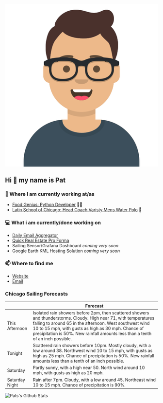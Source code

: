 [![Social banner for p-j-falconer](https://raw.githubusercontent.com/P-J-FALCONER/P-J-FALCONER/master/assets/avataaars.svg)](https://patfalconer.com/)
## Hi :wave: my name is Pat

### 💼 Where I am currently working at/as
- [Food Genius: Python Developer](https://getfoodgenius.com/) 🍔🐍
- [Latin School of Chicago: Head Coach Varisty Mens Water Polo](https://www.latinschool.org/) 🤽


### 💻 What i am currently/done working on
 - [Daily Email Aggregator](https://github.com/P-J-FALCONER/dott_daily_mail)
 - [Quick Real Estate Pro Forma](https://github.com/P-J-FALCONER/henry)
 - Sailing Sensor/Grafana Dashboard *coming very soon*
 - Google Earth KML Hosting Solution *coming very soon*

### 📫 Where to find me
 - [Website](https://patfalconer.com/)
 - [Email](mailto:patrick.j.falconer@gmail.com)


### Chicago Sailing Forecasts
|   | Forecast  |
|---|---|
| This Afternoon | Isolated rain showers before 2pm, then scattered showers and thunderstorms. Cloudy. High near 71, with temperatures falling to around 65 in the afternoon. West southwest wind 10 to 15 mph, with gusts as high as 30 mph. Chance of precipitation is 50%. New rainfall amounts less than a tenth of an inch possible. |
| Tonight | Scattered rain showers before 10pm. Mostly cloudy, with a low around 38. Northwest wind 10 to 15 mph, with gusts as high as 25 mph. Chance of precipitation is 50%. New rainfall amounts less than a tenth of an inch possible. |
| Saturday | Partly sunny, with a high near 50. North wind around 10 mph, with gusts as high as 20 mph. |
| Saturday Night | Rain after 7pm. Cloudy, with a low around 45. Northeast wind 10 to 15 mph. Chance of precipitation is 90%. |

![Pats's Github Stats](https://github-readme-stats.vercel.app/api?username=p-j-falconer&show_icons=true&theme=radical)
